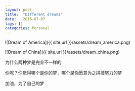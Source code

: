 ```yaml
---
layout: post
title:  "Different dreams"
date:   2016-07-07
tags: []
categories: Personal
---
```


![Dream of America]({{ site.url }}/assets/dream_america.png)

![Dream of China]({{ site.url }}/assets/dream_china.png)

为什么两种梦是完全不一样的

你呢？你觉得哪个是你的梦，哪个是你愿意为之拼搏努力的梦

加油，为了自己的梦